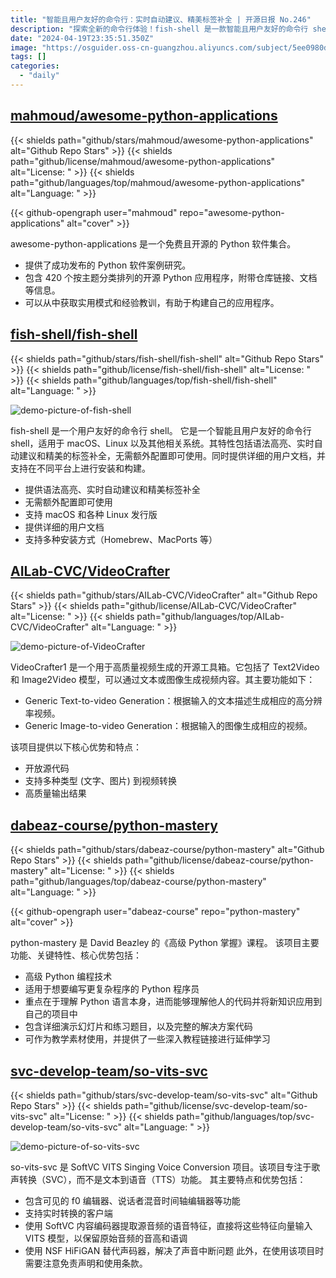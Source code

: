 ```yaml
---
title: "智能且用户友好的命令行：实时自动建议、精美标签补全 | 开源日报 No.246"
description: "探索全新的命令行体验！fish-shell 是一款智能且用户友好的命令行 shell，拥有语法高亮、实时自动建议和精美的标签补全等特性，无需额外配置即可使用。"
date: "2024-04-19T23:35:51.350Z"
image: "https://osguider.oss-cn-guangzhou.aliyuncs.com/subject/5ee0980dfb8c50dcdf1c29491f701960.png"
tags: []
categories:
  - "daily"
---
```


## [mahmoud/awesome-python-applications](https://github.com/mahmoud/awesome-python-applications)

{{< shields path="github/stars/mahmoud/awesome-python-applications" alt="Github Repo Stars" >}} {{< shields path="github/license/mahmoud/awesome-python-applications" alt="License: " >}} {{< shields path="github/languages/top/mahmoud/awesome-python-applications" alt="Language: " >}}

{{< github-opengraph user="mahmoud" repo="awesome-python-applications" alt="cover" >}}

awesome-python-applications 是一个免费且开源的 Python 软件集合。

- 提供了成功发布的 Python 软件案例研究。
- 包含 420 个按主题分类排列的开源 Python 应用程序，附带仓库链接、文档等信息。
- 可以从中获取实用模式和经验教训，有助于构建自己的应用程序。
  
## [fish-shell/fish-shell](https://github.com/fish-shell/fish-shell)

{{< shields path="github/stars/fish-shell/fish-shell" alt="Github Repo Stars" >}} {{< shields path="github/license/fish-shell/fish-shell" alt="License: " >}} {{< shields path="github/languages/top/fish-shell/fish-shell" alt="Language: " >}}

![demo-picture-of-fish-shell](https://picgo-daily.oss-cn-guangzhou.aliyuncs.com/picgo-daily/2024/8b25c8b19c22b9e648bed5e49dfebce0.png)

fish-shell 是一个用户友好的命令行 shell。
它是一个智能且用户友好的命令行 shell，适用于 macOS、Linux 以及其他相关系统。其特性包括语法高亮、实时自动建议和精美的标签补全，无需额外配置即可使用。同时提供详细的用户文档，并支持在不同平台上进行安装和构建。

- 提供语法高亮、实时自动建议和精美标签补全
- 无需额外配置即可使用
- 支持 macOS 和各种 Linux 发行版
- 提供详细的用户文档
- 支持多种安装方式（Homebrew、MacPorts 等）
  
## [AILab-CVC/VideoCrafter](https://github.com/AILab-CVC/VideoCrafter)

{{< shields path="github/stars/AILab-CVC/VideoCrafter" alt="Github Repo Stars" >}} {{< shields path="github/license/AILab-CVC/VideoCrafter" alt="License: " >}} {{< shields path="github/languages/top/AILab-CVC/VideoCrafter" alt="Language: " >}}

![demo-picture-of-VideoCrafter](https://osguider.oss-cn-guangzhou.aliyuncs.com/subject/98cb54863df802dba190948279722a5d.jpeg)

VideoCrafter1 是一个用于高质量视频生成的开源工具箱。它包括了 Text2Video 和 Image2Video 模型，可以通过文本或图像生成视频内容。其主要功能如下：

- Generic Text-to-video Generation：根据输入的文本描述生成相应的高分辨率视频。
- Generic Image-to-video Generation：根据输入的图像生成相应的视频。

该项目提供以下核心优势和特点：

- 开放源代码
- 支持多种类型 (文字、图片) 到视频转换
- 高质量输出结果
  
## [dabeaz-course/python-mastery](https://github.com/dabeaz-course/python-mastery)

{{< shields path="github/stars/dabeaz-course/python-mastery" alt="Github Repo Stars" >}} {{< shields path="github/license/dabeaz-course/python-mastery" alt="License: " >}} {{< shields path="github/languages/top/dabeaz-course/python-mastery" alt="Language: " >}}

{{< github-opengraph user="dabeaz-course" repo="python-mastery" alt="cover" >}}

python-mastery 是 David Beazley 的《高级 Python 掌握》课程。
该项目主要功能、关键特性、核心优势包括：

- 高级 Python 编程技术
- 适用于想要编写更复杂程序的 Python 程序员
- 重点在于理解 Python 语言本身，进而能够理解他人的代码并将新知识应用到自己的项目中
- 包含详细演示幻灯片和练习题目，以及完整的解决方案代码
- 可作为教学素材使用，并提供了一些深入教程链接进行延伸学习
  
## [svc-develop-team/so-vits-svc](https://github.com/svc-develop-team/so-vits-svc)

{{< shields path="github/stars/svc-develop-team/so-vits-svc" alt="Github Repo Stars" >}} {{< shields path="github/license/svc-develop-team/so-vits-svc" alt="License: " >}} {{< shields path="github/languages/top/svc-develop-team/so-vits-svc" alt="Language: " >}}

![demo-picture-of-so-vits-svc](https://osguider.oss-cn-guangzhou.aliyuncs.com/subject/17c8abe09997b01186d7d980f5949fb7.png)

so-vits-svc 是 SoftVC VITS Singing Voice Conversion 项目。该项目专注于歌声转换（SVC），而不是文本到语音（TTS）功能。
其主要特点和优势包括：

- 包含可见的 f0 编辑器、说话者混音时间轴编辑器等功能
- 支持实时转换的客户端
- 使用 SoftVC 内容编码器提取源音频的语音特征，直接将这些特征向量输入 VITS 模型，以保留原始音频的音高和语调
- 使用 NSF HiFiGAN 替代声码器，解决了声音中断问题
此外，在使用该项目时需要注意免责声明和使用条款。
  
